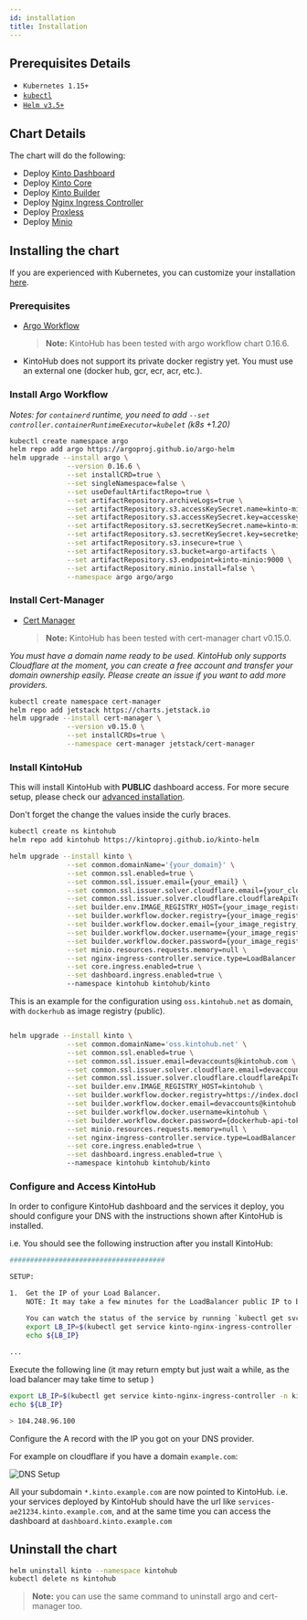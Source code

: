 ```yaml
---
id: installation
title: Installation
---
```


## Prerequisites Details

- `Kubernetes 1.15+`
- [`kubectl`](https://kubernetes.io/docs/tasks/tools/install-kubectl/)
- [`Helm v3.5+`](https://helm.sh/)

## Chart Details

The chart will do the following:

- Deploy [Kinto Dashboard](https://github.com/kintoproj/kinto-dashboard)
- Deploy [Kinto Core](https://github.com/kintoproj/kinto-core)
- Deploy [Kinto Builder](https://github.com/kintoproj/kinto-builder)
- Deploy [Nginx Ingress Controller](https://github.com/bitnami/charts/tree/master/bitnami/nginx-ingress-controller)
- Deploy [Proxless](https://github.com/bappr/proxless)
- Deploy [Minio](https://github.com/minio/charts)

## Installing the chart

If you are experienced with Kubernetes, you can customize your installation [here](advanced-installation.md).

### Prerequisites

- [Argo Workflow](https://github.com/argoproj/argo-workflows)

  > **Note:** KintoHub has been tested with argo workflow chart 0.16.6.

- KintoHub does not support its private docker registry yet. You must use an external one (docker hub, gcr, ecr, acr, etc.).

### Install Argo Workflow

_Notes: for `containerd` runtime, you need to add `--set controller.containerRuntimeExecutor=kubelet` (k8s +1.20)_

```sh
kubectl create namespace argo
helm repo add argo https://argoproj.github.io/argo-helm
helm upgrade --install argo \
              --version 0.16.6 \
              --set installCRD=true \
              --set singleNamespace=false \
              --set useDefaultArtifactRepo=true \
              --set artifactRepository.archiveLogs=true \
              --set artifactRepository.s3.accessKeySecret.name=kinto-minio \
              --set artifactRepository.s3.accessKeySecret.key=accesskey \
              --set artifactRepository.s3.secretKeySecret.name=kinto-minio \
              --set artifactRepository.s3.secretKeySecret.key=secretkey \
              --set artifactRepository.s3.insecure=true \
              --set artifactRepository.s3.bucket=argo-artifacts \
              --set artifactRepository.s3.endpoint=kinto-minio:9000 \
              --set artifactRepository.minio.install=false \
              --namespace argo argo/argo
```

### Install Cert-Manager

- [Cert Manager](https://cert-manager.io/docs/)

  > **Note:** KintoHub has been tested with cert-manager chart v0.15.0.

_You must have a domain name ready to be used. KintoHub only supports Cloudflare at the moment, you can create a free account and transfer your domain ownership easily. Please create an issue if you want to add more providers._

```sh
kubectl create namespace cert-manager
helm repo add jetstack https://charts.jetstack.io
helm upgrade --install cert-manager \
              --version v0.15.0 \
              --set installCRDs=true \
              --namespace cert-manager jetstack/cert-manager
```

### Install KintoHub

This will install KintoHub with **PUBLIC** dashboard access.
For more secure setup, please check our [advanced installation](advanced-installation.md).

Don't forget the change the values inside the curly braces.

```sh
kubectl create ns kintohub
helm repo add kintohub https://kintoproj.github.io/kinto-helm

helm upgrade --install kinto \
              --set common.domainName='{your_domain}' \
              --set common.ssl.enabled=true \
              --set common.ssl.issuer.email={your_email} \
              --set common.ssl.issuer.solver.cloudflare.email={your_cloudflare_account} \
              --set common.ssl.issuer.solver.cloudflare.cloudflareApiToken={your_cloudflare_api_token} \
              --set builder.env.IMAGE_REGISTRY_HOST={your_image_registry_host} \
              --set builder.workflow.docker.registry={your_image_registry_api_host} \
              --set builder.workflow.docker.email={your_image_registry_email} \
              --set builder.workflow.docker.username={your_image_registry_username} \
              --set builder.workflow.docker.password={your_image_registry_password} \
              --set minio.resources.requests.memory=null \
              --set nginx-ingress-controller.service.type=LoadBalancer \
              --set core.ingress.enabled=true \
              --set dashboard.ingress.enabled=true \             
              --namespace kintohub kintohub/kinto
```

This is an example for the configuration using `oss.kintohub.net` as domain, with `dockerhub` as image registry (public).

```sh

helm upgrade --install kinto \
              --set common.domainName='oss.kintohub.net' \
              --set common.ssl.enabled=true \
              --set common.ssl.issuer.email=devaccounts@kintohub.com \
              --set common.ssl.issuer.solver.cloudflare.email=devaccounts@kintohub.com \
              --set common.ssl.issuer.solver.cloudflare.cloudflareApiToken={cloudflare-api-token} \
              --set builder.env.IMAGE_REGISTRY_HOST=kintohub \
              --set builder.workflow.docker.registry=https://index.docker.io/v1/ \
              --set builder.workflow.docker.email=devaccounts@kintohub.com \
              --set builder.workflow.docker.username=kintohub \
              --set builder.workflow.docker.password={dockerhub-api-token} \
              --set minio.resources.requests.memory=null \
              --set nginx-ingress-controller.service.type=LoadBalancer \
              --set core.ingress.enabled=true \
              --set dashboard.ingress.enabled=true \             
              --namespace kintohub kintohub/kinto
```

### Configure and Access KintoHub

In order to configure KintoHub dashboard and the services it deploy, you should configure your DNS with the instructions shown after KintoHub is installed. 

i.e. You should see the following instruction after you install KintoHub:

```sh
######################################

SETUP:

1.  Get the IP of your Load Balancer.
    NOTE: It may take a few minutes for the LoadBalancer public IP to be available!

    You can watch the status of the service by running `kubectl get svc -n kintohub -w kinto-nginx-ingress-controller`.
    export LB_IP=$(kubectl get service kinto-nginx-ingress-controller -n kintohub -o jsonpath="{.status.loadBalancer.ingress[0].ip}")
    echo ${LB_IP}
    
...
```

Execute the following line (it may return empty but just wait a while, as the load balancer may take time to setup )

```sh
export LB_IP=$(kubectl get service kinto-nginx-ingress-controller -n kintohub -o jsonpath="{.status.loadBalancer.ingress[0].ip}")
echo ${LB_IP}

> 104.248.96.100
```

Configure the A record with the IP you got on your DNS provider.

For example on cloudflare if you have a domain `example.com`:

![DNS Setup](/img/get-started/dns-setup.png)

All your subdomain `*.kinto.example.com` are now pointed to KintoHub. i.e. your services deployed by KintoHub should have the url like `services-ae21234.kinto.example.com`, and at the same time you can access the dashboard at `dashboard.kinto.example.com` 

## Uninstall the chart

```sh
helm uninstall kinto --namespace kintohub
kubectl delete ns kintohub
```

> **Note:** you can use the same command to uninstall argo and cert-manager too.
